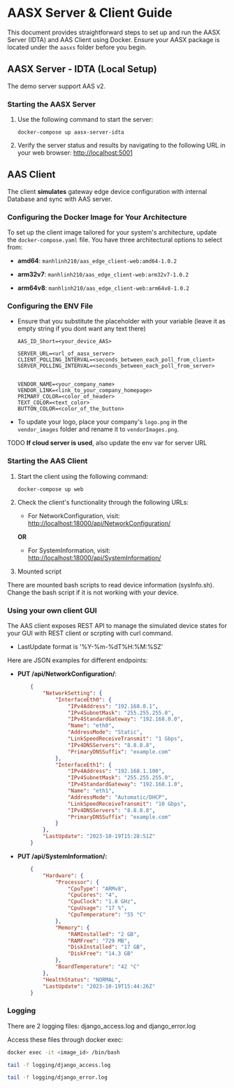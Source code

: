 # AASX Server & Client Guide

This document provides straightforward steps to set up and run the AASX Server (IDTA) and AAS Client using Docker. Ensure your AASX package is located under the `aasxs` folder before you begin.

## AASX Server - IDTA (Local Setup)
The demo server support AAS v2. 

### Starting the AASX Server

1. Use the following command to start the server:
    ```shell
    docker-compose up aasx-server-idta
    ```
2. Verify the server status and results by navigating to the following URL in your web browser:
    [http://localhost:5001](http://localhost:5001)

## AAS Client 
The client **simulates** gateway edge device configuration with internal Database and sync with AAS server.

### Configuring the Docker Image for Your Architecture

To set up the client image tailored for your system's architecture, update the `docker-compose.yaml` file. You have three architectural options to select from:

- **amd64**: `manhlinh210/aas_edge_client-web:amd64-1.0.2`
  
- **arm32v7**: `manhlinh210/aas_edge_client-web:arm32v7-1.0.2`
  
- **arm64v8**: `manhlinh210/aas_edge_client-web:arm64v8-1.0.2`

### Configuring the ENV File

- Ensure that you substitute the placeholder with your variable (leave it as empty string if you dont want any text there)
    ```shell
    AAS_ID_Short=<your_device_AAS>

    SERVER_URL=<url_of_aasx_server>
    CLIENT_POLLING_INTERVAL=<seconds_between_each_poll_from_client>
    SERVER_POLLING_INTERVAL=<seconds_between_each_poll_from_server> 


    VENDOR_NAME=<your_company_name>
    VENDOR_LINK=<link_to_your_company_homepage>
    PRIMARY_COLOR=<color_of_header>
    TEXT_COLOR=<text_color>
    BUTTON_COLOR=<color_of_the_button>
    ```

- To update your logo, place your company's `logo.png` in the `vendor_images` folder and rename it to `vendorImages.png`.

TODO **If cloud server is used**, also update the env var for server URL

### Starting the AAS Client

1. Start the client using the following command:
    ```shell
    docker-compose up web
    ```
2. Check the client's functionality through the following URLs:

   - For NetworkConfiguration, visit:
     [http://localhost:18000/api/NetworkConfiguration/](http://localhost:18000/api/NetworkConfiguration/)
   
   **OR**
   
   - For SystemInformation, visit:
     [http://localhost:18000/api/SystemInformation/](http://localhost:18000/api/SystemInformation/)

3. Mounted script

There are mounted bash scripts to read device information (sysInfo.sh). Change the bash script if it is not working with your device.

### Using your own client GUI
The AAS client exposes REST API to manage the simulated device states for your GUI with REST client or scrpting with curl command.

- LastUpdate format is '%Y-%m-%dT%H:%M:%SZ'

Here are JSON examples for different endpoints:

- **PUT /api/NetworkConfiguration/**:
    ```json
        {
            "NetworkSetting": {
                "InterfaceEth0": {
                    "IPv4Address": "192.168.0.1",
                    "IPv4SubnetMask": "255.255.255.0",
                    "IPv4StandardGateway": "192.168.0.0",
                    "Name": "eth0",
                    "AddressMode": "Static",
                    "LinkSpeedReceiveTransmit": "1 Gbps",
                    "IPv4DNSServers": "8.8.8.8",
                    "PrimaryDNSSuffix": "example.com"
                },
                "InterfaceEth1": {
                    "IPv4Address": "192.168.1.100",
                    "IPv4SubnetMask": "255.255.255.0",
                    "IPv4StandardGateway": "192.168.1.0",
                    "Name": "eth1",
                    "AddressMode": "Automatic/DHCP",
                    "LinkSpeedReceiveTransmit": "10 Gbps",
                    "IPv4DNSServers": "8.8.8.8",
                    "PrimaryDNSSuffix": "example.com"
                }
            },
            "LastUpdate": "2023-10-19T15:28:51Z"
        }
    ```

- **PUT /api/SystemInformation/:**
    ```json
        {
            "Hardware": {
                "Processor": {
                    "CpuType": "ARMv8",
                    "CpuCores": "4",
                    "CpuClock": "1.8 GHz",
                    "CpuUsage": "17 %",
                    "CpuTemperature": "55 °C"
                },
                "Memory": {
                    "RAMInstalled": "2 GB",
                    "RAMFree": "729 MB",
                    "DiskInstalled": "17 GB",
                    "DiskFree": "14.3 GB"
                },
                "BoardTemperature": "42 °C"
            },
            "HealthStatus": "NORMAL",
            "LastUpdate": "2023-10-19T15:44:26Z" 
        }
    ```

### Logging

There are 2 logging files: django_access.log and django_error.log

Access these files through docker exec: 

```bash
docker exec -it <image_id> /bin/bash

tail -f logging/django_access.log

tail -f logging/django_error.log

```
